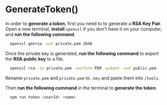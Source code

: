 
# GenerateToken()

In order to **generate a token**, first you need to to generate a **RSA Key Pair**. Open a new terminal, 
**install** `openssl` if you don't have it on your computer, and **run the following command**.

```bash
  openssl genrsa -out private.pem 2048
```
Once the private key is generated, **run the following command** to export the **RSA public
key** to a file.

```bash
  openssl rsa -in private.pem -outform PEM -pubout -out public.pem
```

Rename `private.pem` and `private.pem` to `.key` and paste them into `/tools`.

Then **run the following command** 
in the terminal to **generate the token**.

```bash
  npm run token <userId> <name>
```
